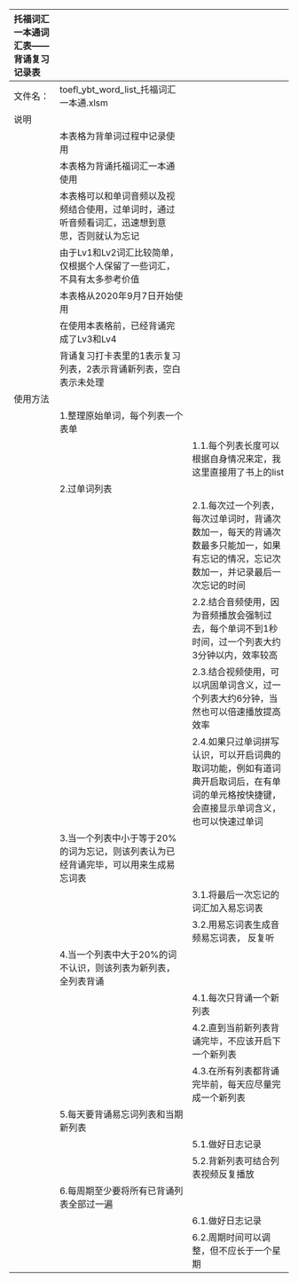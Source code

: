 |托福词汇一本通词汇表——背诵复习记录表|||
|:--|:--|:--|
|文件名：|toefl_ybt_word_list_托福词汇一本通.xlsm||
|说明|||
||本表格为背单词过程中记录使用||
||本表格为背诵托福词汇一本通使用||
||本表格可以和单词音频以及视频结合使用，过单词时，通过听音频看词汇，迅速想到意思，否则就认为忘记||
||由于Lv1和Lv2词汇比较简单，仅根据个人保留了一些词汇，不具有太多参考价值||
||本表格从2020年9月7日开始使用||
||在使用本表格前，已经背诵完成了Lv3和Lv4||
||背诵复习打卡表里的1表示复习列表，2表示背诵新列表，空白表示未处理||
|使用方法|||
||1.整理原始单词，每个列表一个表单||
|||1.1.每个列表长度可以根据自身情况来定，我这里直接用了书上的list|
||2.过单词列表||
|||2.1.每次过一个列表，每次过单词时，背诵次数加一，每天的背诵次数最多只能加一，如果有忘记的情况，忘记次数加一，并记录最后一次忘记的时间|
|||2.2.结合音频使用，因为音频播放会强制过去，每个单词不到1秒时间，过一个列表大约3分钟以内，效率较高|
|||2.3.结合视频使用，可以巩固单词含义，过一个列表大约6分钟，当然也可以倍速播放提高效率|
|||2.4.如果只过单词拼写认识，可以开启词典的取词功能，例如有道词典开启取词后，在有单词的单元格按快捷键，会直接显示单词含义，也可以快速过单词|
||3.当一个列表中小于等于20%的词为忘记，则该列表认为已经背诵完毕，可以用来生成易忘词表||
|||3.1.将最后一次忘记的词汇加入易忘词表|
|||3.2.用易忘词表生成音频易忘词表， 反复听|
||4.当一个列表中大于20%的词不认识，则该列表为新列表，全列表背诵||
|||4.1.每次只背诵一个新列表|
|||4.2.直到当前新列表背诵完毕，不应该开启下一个新列表|
|||4.3.在所有列表都背诵完毕前，每天应尽量完成一个新列表|
||5.每天要背诵易忘词列表和当期新列表||
|||5.1.做好日志记录|
|||5.2.背新列表可结合列表视频反复播放|
||6.每周期至少要将所有已背诵列表全部过一遍||
|||6.1.做好日志记录|
|||6.2.周期时间可以调整，但不应长于一个星期|
